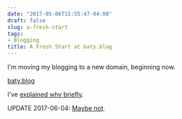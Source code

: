 ```yaml
---
date: "2017-05-06T15:55:47-04:00"
draft: false
slug: a-fresh-start
tags:
- Blogging
title: A Fresh Start at baty.blog
---
```


I'm moving my blogging to a new domain, beginning now.

[baty.blog](https://baty.blog)

I've [explained why briefly](https://baty.blog/2017/moving-on-from-baty-net-or-not/).

UPDATE 2017-06-04: [Maybe not](/2017/i-had-emacs-open-and-it-just-happened/).
